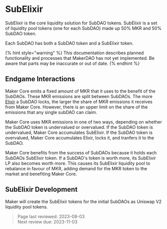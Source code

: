 # SubElixir

SubElixir is the core liquidity solution for SubDAO tokens. SubElixir is a set of liquidity pool tokens (one for each SubDAO) made up 50% MKR and 50% SubDAO token.

Each SubDAO has both a SubDAO token and a SubElixir token.

{% hint style="warning" %}
This documentation describes planned functionality and processes that MakerDAO has not yet implemented. Be aware that parts may be inaccurate or out of date.
{% endhint %}

## Endgame Interactions

Maker Core emits a fixed amount of MKR that it uses to the benefit of the SubDAOs. These MKR emissions are split between SubDAOs. The more [Elixir](elixir.md) a SubDAO locks, the larger the share of MKR emissions it receives from Maker Core. However, there is an upper limit on the share of the emissions that any single subDAO can claim.

Maker Core uses MKR emissions in one of two ways, depending on whether the SubDAO token is undervalued or overvalued. If the SubDAO token is undervalued, Maker Core accumulates SubElixir. If the SubDAO token is overvalued, Maker Core accumulates Elixir, locks it, and tranfers it to the SubDAO. 

Maker Core benefits from the success of SubDAOs because it holds each SubDAOs SubElixir token. If a SubDAO's token is worth more, its SubElixir LP also becomes worth more. This causes its SubElixir liquidity pool to rebalance in favour of MKR, adding demand for the MKR token to the market and benefiting Maker Core.

## SubElixir Development

Maker will create the SubElixir tokens for the initial SubDAOs as Uniswap V2 liquidity pool tokens. 

>Page last reviewed: 2023-08-03    
>Next review due: 2023-11-03   